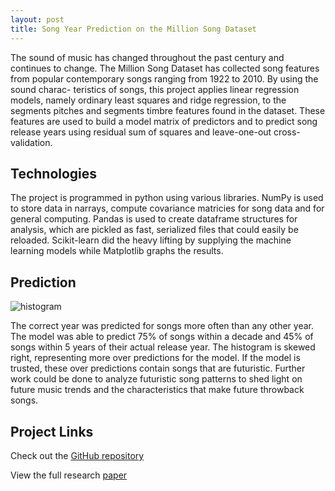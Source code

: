 ```yaml
---
layout: post
title: Song Year Prediction on the Million Song Dataset
---
```


The sound of music has changed throughout the past century and continues
to change. The Million Song Dataset has collected song features from popular
contemporary songs ranging from 1922 to 2010. By using the sound charac-
teristics of songs, this project applies linear regression models, namely ordinary
least squares and ridge regression, to the segments pitches and segments timbre
features found in the dataset. These features are used to build a model matrix
of predictors and to predict song release years using residual sum of squares
and leave-one-out cross-validation. 

<h2>Technologies</h2>
The project is programmed in python using various libraries. NumPy is used to store data in narrays, compute covariance matricies for song data and for general computing. Pandas is used to create dataframe structures for analysis, which are pickled as fast, serialized files that could easily be reloaded. Scikit-learn did the heavy lifting by supplying the machine learning models while Matplotlib graphs the results.

<h2>Prediction</h2>

<img src="https://danielfrentzel.github.io/static/hist.png" alt="histogram">

The correct year was predicted for songs more often than any other year. The model was able to predict 75% of songs within a decade and 45% of songs within 5 years of their actual release year. The histogram is skewed right, representing more over predictions for the model. If the model is trusted, these over predictions contain songs that are futuristic. Further work could be done to analyze futuristic song patterns to shed light on future music trends and the characteristics that make future throwback songs.

<!--<embed src= "../static/MLSSpaper.pdf" width= "500" height= "375">-->
<h2>Project Links</h2>
<p>Check out the <a href="https://github.com/danielfrentzel/song-year-predictions-msd">GitHub repository</a></p>
<p>View the full research <a href="../static/MLSSpaper.pdf">paper</a></p>
